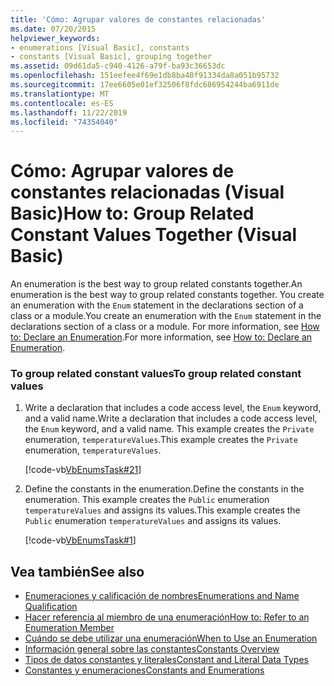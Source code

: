 ```yaml
---
title: 'Cómo: Agrupar valores de constantes relacionadas'
ms.date: 07/20/2015
helpviewer_keywords:
- enumerations [Visual Basic], constants
- constants [Visual Basic], grouping together
ms.assetid: 09d61da5-c940-4126-a79f-ba93c36653dc
ms.openlocfilehash: 151eefee4f69e1db8ba40f91334da8a051b95732
ms.sourcegitcommit: 17ee6605e01ef32506f8fdc686954244ba6911de
ms.translationtype: MT
ms.contentlocale: es-ES
ms.lasthandoff: 11/22/2019
ms.locfileid: "74354040"
---
```

# <a name="how-to-group-related-constant-values-together-visual-basic"></a><span data-ttu-id="0e412-102">Cómo: Agrupar valores de constantes relacionadas (Visual Basic)</span><span class="sxs-lookup"><span data-stu-id="0e412-102">How to: Group Related Constant Values Together (Visual Basic)</span></span>
<span data-ttu-id="0e412-103">An enumeration is the best way to group related constants together.</span><span class="sxs-lookup"><span data-stu-id="0e412-103">An enumeration is the best way to group related constants together.</span></span> <span data-ttu-id="0e412-104">You create an enumeration with the `Enum` statement in the declarations section of a class or a module.</span><span class="sxs-lookup"><span data-stu-id="0e412-104">You create an enumeration with the `Enum` statement in the declarations section of a class or a module.</span></span> <span data-ttu-id="0e412-105">For more information, see [How to: Declare an Enumeration](../../../../visual-basic/programming-guide/language-features/constants-enums/how-to-declare-enumerations.md).</span><span class="sxs-lookup"><span data-stu-id="0e412-105">For more information, see [How to: Declare an Enumeration](../../../../visual-basic/programming-guide/language-features/constants-enums/how-to-declare-enumerations.md).</span></span>  
  
### <a name="to-group-related-constant-values"></a><span data-ttu-id="0e412-106">To group related constant values</span><span class="sxs-lookup"><span data-stu-id="0e412-106">To group related constant values</span></span>  
  
1. <span data-ttu-id="0e412-107">Write a declaration that includes a code access level, the `Enum` keyword, and a valid name.</span><span class="sxs-lookup"><span data-stu-id="0e412-107">Write a declaration that includes a code access level, the `Enum` keyword, and a valid name.</span></span> <span data-ttu-id="0e412-108">This example creates the `Private` enumeration, `temperatureValues`.</span><span class="sxs-lookup"><span data-stu-id="0e412-108">This example creates the `Private` enumeration, `temperatureValues`.</span></span>  
  
     [!code-vb[VbEnumsTask#21](~/samples/snippets/visualbasic/VS_Snippets_VBCSharp/VbEnumsTask/VB/Class2.vb#21)]  
  
2. <span data-ttu-id="0e412-109">Define the constants in the enumeration.</span><span class="sxs-lookup"><span data-stu-id="0e412-109">Define the constants in the enumeration.</span></span> <span data-ttu-id="0e412-110">This example creates the `Public` enumeration `temperatureValues` and assigns its values.</span><span class="sxs-lookup"><span data-stu-id="0e412-110">This example creates the `Public` enumeration `temperatureValues` and assigns its values.</span></span>  
  
     [!code-vb[VbEnumsTask#1](~/samples/snippets/visualbasic/VS_Snippets_VBCSharp/VbEnumsTask/VB/Class2.vb#1)]  
  
## <a name="see-also"></a><span data-ttu-id="0e412-111">Vea también</span><span class="sxs-lookup"><span data-stu-id="0e412-111">See also</span></span>

- [<span data-ttu-id="0e412-112">Enumeraciones y calificación de nombres</span><span class="sxs-lookup"><span data-stu-id="0e412-112">Enumerations and Name Qualification</span></span>](../../../../visual-basic/programming-guide/language-features/constants-enums/enumerations-and-name-qualification.md)
- [<span data-ttu-id="0e412-113">Hacer referencia al miembro de una enumeración</span><span class="sxs-lookup"><span data-stu-id="0e412-113">How to: Refer to an Enumeration Member</span></span>](../../../../visual-basic/programming-guide/language-features/constants-enums/how-to-refer-to-an-enumeration-member.md)
- [<span data-ttu-id="0e412-114">Cuándo se debe utilizar una enumeración</span><span class="sxs-lookup"><span data-stu-id="0e412-114">When to Use an Enumeration</span></span>](../../../../visual-basic/programming-guide/language-features/constants-enums/when-to-use-an-enumeration.md)
- [<span data-ttu-id="0e412-115">Información general sobre las constantes</span><span class="sxs-lookup"><span data-stu-id="0e412-115">Constants Overview</span></span>](../../../../visual-basic/programming-guide/language-features/constants-enums/constants-overview.md)
- [<span data-ttu-id="0e412-116">Tipos de datos constantes y literales</span><span class="sxs-lookup"><span data-stu-id="0e412-116">Constant and Literal Data Types</span></span>](../../../../visual-basic/programming-guide/language-features/constants-enums/constant-and-literal-data-types.md)
- [<span data-ttu-id="0e412-117">Constantes y enumeraciones</span><span class="sxs-lookup"><span data-stu-id="0e412-117">Constants and Enumerations</span></span>](../../../../visual-basic/language-reference/constants-and-enumerations.md)
